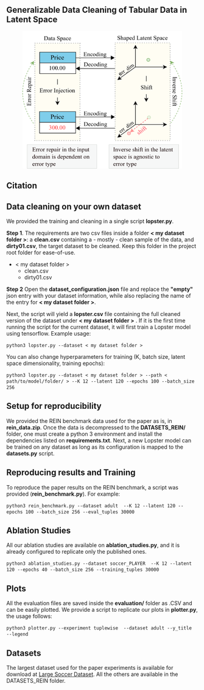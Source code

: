 ## Generalizable Data Cleaning of Tabular Data in Latent Space

<p align="center">
<img src="https://github.com/DataManagementLab/data_cleaning_with_latent_operators/blob/main/PAPERequivariance.png?raw=true" width="420" height="360">

## Citation

## Data cleaning on your own dataset
We provided the training and cleaning in a single script **lopster.py**. 

**Step 1**. The requirements are two csv files inside a folder **\< my dataset folder \>**: a  **clean.csv** containing a - mostly - clean sample of the data, and **dirty01.csv**, the target dataset to be cleaned. Keep this folder in the project root folder for ease-of-use.
- \< my dataset folder \>
	+ clean.csv
	+ dirty01.csv
	
**Step 2**
Open the **dataset_configuration.json** file and replace the **"empty"** json entry with your dataset information, while also replacing the name of the entry for **\< my dataset folder \>**.
	
Next, the script will yield a **lopster.csv** file containing the full cleaned version of the dataset under **\< my dataset folder \>** . If it is the first time running the script for the current dataset, it will first train a Lopster model using tensorflow. Example usage:
```
python3 lopster.py --dataset < my dataset folder >
```
You can also change hyperparameters for training (K, batch size, latent space dimensionality, training epochs):
```
python3 lopster.py --dataset < my dataset folder > --path < path/to/model/folder/ > --K 12 --latent 120 --epochs 100 --batch_size 256
```

## Setup for reproducibility
We provided the REIN benchmark  data used for the paper as is, in **rein_data.zip**. Once the data is decompressed to the **DATASETS_REIN/** folder, one must create a python 3 environment and install the dependencies listed on **requirements.txt**. Next, a new Lopster model can be trained on any dataset as long as its configuration is mapped to the **datasets.py** script.

## Reproducing results and Training
To reproduce the paper results on the REIN benchmark, a script was provided (**rein_benchmark.py**). For example:
```
python3 rein_benchmark.py --dataset adult  --K 12 --latent 120 --epochs 100 --batch_size 256 --eval_tuples 30000
```
## Ablation Studies
All our ablation studies are available on **ablation_studies.py**, and it is already configured to replicate only the published ones.
```
python3 ablation_studies.py --dataset soccer_PLAYER  --K 12 --latent 120 --epochs 40 --batch_size 256 --training_tuples 30000
```
## Plots
All the evaluation files are saved inside the **evaluation/** folder as .CSV and can be easily plotted. We provide a script to replicate our plots in **plotter.py**, the usage follows:
```
python3 plotter.py --experiment tuplewise  --dataset adult --y_title  --legend
```
## Datasets
The largest dataset used for the paper experiments is available for download at 
[Large Soccer Dataset](https://drive.google.com/file/d/1svyTShYV6DAO87_BbmWmeUDozf7AAvcv/view?usp=sharing). All the others are available in the DATASETS_REIN folder.